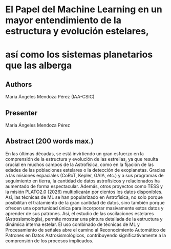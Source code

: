 # El Papel del Machine Learning en un mayor entendimiento de la estructura y evolución estelares, 
# así como los sistemas planetarios que las alberga

## Authors

Maria Ángeles Mendoza Pérez (IAA-CSIC)

## Presenter

Maria Ángeles Mendoza Pérez

## Abstract (200 words max.)

En las últimas décadas, se está invirtiendo un gran esfuerzo en la comprensión de la estructura y
evolución de las estrellas, ya que resulta crucial en muchos campos de la Astrofísica, como en la fijación 
de las edades de las poblaciones estelares o la detección de exoplanetas. Gracias a las misiones espaciales 
(CoRoT, Kepler, GAIA, etc.) y a sus programas de seguimiento en tierra, la cantidad de datos astrofísicos  y
relacionados ha aumentado de forma espectacular. Además, otros proyectos como TESS y la misión PLATO2.0 (2026) 
multiplicarán por cientos los datos disponibles. Así, las técnicas de ML se han popularizado en Astrofísica, 
no solo porque posibilitan el tratamiento de la gran cantidad de datos, sino también porque ofrecen una oportunidad
única para incorporar masivamente estos datos y aprender de sus patrones. Así, el estudio de las oscilaciones estelares 
(Astrosismología), permite mostrar una pintura detallada de la estructura y dinámica interna estelar.
El uso combinado de técnicas de ML y Procesamiento de señales abre el camino al Reconocimiento Automático de Patrones en 
Datos Astrosismológicos, contribuyendo significativamente a la comprensión de los procesos implicados.
